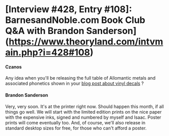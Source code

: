 # [Interview #428, Entry #108]: BarnesandNoble.com Book Club Q&A with Brandon Sanderson](https://www.theoryland.com/intvmain.php?i=428#108)

#### Czanos

Any idea when you'll be releasing the full table of Allomantic metals and associated phonetics shown in your
[blog post about vinyl decals](http://www.brandonsanderson.com/blog/735/Allomantic-Metal-Vinyl-Decals!)
?

#### Brandon Sanderson

Very, very soon. It's at the printer right now. Should happen this month, if all things go well. We will start with the limited edition prints on the nice paper with the expensive inks, signed and numbered by myself and Isaac. Poster prints will come eventually too. And, of course, we'll also release in standard desktop sizes for free, for those who can't afford a poster.

